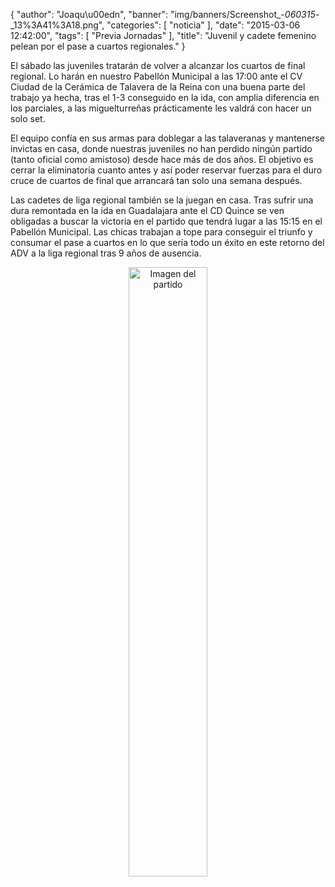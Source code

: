 {
  "author": "Joaqu\u00edn", 
  "banner": "img/banners/Screenshot_-_060315_-_13%3A41%3A18.png", 
  "categories": [
    "noticia"
  ], 
  "date": "2015-03-06 12:42:00", 
  "tags": [
    "Previa Jornadas"
  ], 
  "title": "Juvenil y cadete femenino pelean por el pase a cuartos regionales."
}

El sábado las juveniles tratarán de volver a alcanzar los cuartos de final regional. Lo harán en nuestro Pabellón Municipal a las 17:00 ante el CV Ciudad de la Cerámica de Talavera de la Reina con una buena parte del trabajo ya hecha, tras el 1-3 conseguido en la ida, con amplia diferencia en los parciales, a las miguelturreñas prácticamente les valdrá con hacer un solo set.

El equipo confía en sus armas para doblegar a las talaveranas y mantenerse invictas en casa, donde nuestras juveniles no han perdido ningún partido (tanto oficial como amistoso) desde hace más de dos años. El objetivo es cerrar la eliminatoria cuanto antes y así poder reservar fuerzas para el duro cruce de cuartos de final que arrancará tan solo una semana después.

Las cadetes de liga regional también se la juegan en casa. Tras sufrir una dura remontada en la ida en Guadalajara ante el CD Quince se ven obligadas a buscar la victoria en el partido que tendrá lugar a las 15:15 en el Pabellón Municipal. Las chicas trabajan a tope para conseguir el triunfo y consumar el pase a cuartos en lo que sería todo un éxito en este retorno del ADV a la liga regional tras 9 años de ausencia.

<center>
<a target="_new" href="http://www.advmiguelturra.org/drupal/sites/default/files/Screenshot%20-%20060315%20-%2013%3A41%3A18.png"> 
<img alt="Imagen del partido" width="50%" align="center" src="http://www.advmiguelturra.org/drupal/sites/default/files/Screenshot%20-%20060315%20-%2013%3A41%3A18.png"/> </a> </center>



